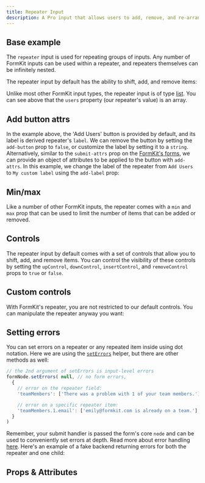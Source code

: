 ```yaml
---
title: Repeater Input
description: A Pro input that allows users to add, remove, and re-arrange repeatable input groups.
---
```


<InputPageHero title="Repeater"></InputPageHero>

<ProInstallSnippet></ProInstallSnippet>

## Base example
The `repeater` input is used for repeating groups of inputs. Any number of FormKit inputs can be used within a repeater, and repeaters themselves can be infinitely nested.

The repeater input by default has the ability to shift, add, and remove items:

<example
name="Repeater"
file="/_content/examples/repeater/repeater-base.vue"></example>

Unlike most other FormKit input types, the repeater input is of type [list](/inputs/list). You can see above that the `users` property (our repeater's value) is an array.

## Add button attrs

In the example above, the 'Add Users' button is provided by default, and its label is derived repeater's `label`. We can remove the button by setting the `add-button` prop to `false`, or customize the label by setting it to a `string`. Alternatively, similar to the `submit-attrs` prop on the [FormKit's forms](/essentials/forms), we can provide an object of attributes to be applied to the button with `add-attrs`. In this example, we change the label of the repeater from `Add Users` to `My custom label` using the `add-label` prop:

<example
name="Repeater"
file="/_content/examples/repeater/repeater-add-button-attrs.vue"></example>

## Min/max

Like a number of other FormKit inputs, the repeater comes with a `min` and `max` prop that can be used to limit the number of items that can be added or removed.

<example
name="Repeater"
file="/_content/examples/repeater/repeater-min-max.vue"></example>

## Controls

The repeater input by default comes with a set of controls that allow you to shift, add, and remove items. You can control the visibility of these controls by setting the `upControl`, `downControl`, `insertControl`, and `removeControl` props to `true` or `false`.

<example
name="Repeater"
file="/_content/examples/repeater/repeater-insert-control.vue"></example>

## Custom controls

With FormKit's repeater, you are not restricted to our default controls. You can manipulate the repeater anyway you want:

<example
name="Repeater"
file="/_content/examples/repeater/repeater-controls.vue"></example>

## Setting errors

You can set errors on a repeater or any repeated item inside using dot notation. Here we are using the
[`setErrors`](/essentials/forms#using-nodeseterrors) helper, but there are other methods as well:

<client-only>


```js
// the 2nd argument of setErrors is input-level errors
formNode.setErrors( null, // no form errors,
  {
    // error on the repeater field:
    'teamMembers': ['There was a problem with 1 of your team members.']

    // error on a specific repeater item:
    'teamMembers.1.email': ['emily@formkit.com is already on a team.'],
  }
)
```

</client-only>

Remember, your submit handler is passed the form's core `node` and can be used
to conveniently set errors at depth. Read more about error handling
[here](/essentials/forms#error-handling). Here's an example of a fake backend
returning errors for both the repeater and one child:

<example
  name="Repeater"
  file="/_content/examples/repeater/errors/repeater-errors.vue"></example>


## Props & Attributes

<reference-table input="rating" :data="[
{prop: 'add-label', type: 'string', default: 'null', description: 'Used to change the label of the add button.'}, {prop: 'add-attrs', type: 'object', default: {}, description: 'Used to apply attributes to the add button element.'}, {prop: 'add-button', type: 'boolean', default: 'true', description: 'Conditional for whether to show the add button.'}, {prop: 'up-control', type: 'boolean', default: 'true', description: 'Conditional for whether to show the up control.'}, {prop: 'down-control', type: 'boolean', default: 'true', description: 'Conditional for whether to show the down control.'}, {prop: 'insert-control', type: 'boolean', default: 'false', description: 'Conditional for whether to show the insert control.'}, {prop: 'remove-control', type: 'boolean', default: 'true', description: 'Conditional for whether to show the remove control.'}, {prop: 'min', type: 'Number', default: '0', description: 'The minimum number of children.'}, {prop: 'max', type: 'Number', default: 'null', description: 'The maximum number of children.'}]">
</reference-table>

